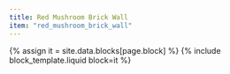 ```yaml
---
title: Red Mushroom Brick Wall
item: "red_mushroom_brick_wall"
---
```


{% assign it = site.data.blocks[page.block] %}
{% include block_template.liquid block=it %}

